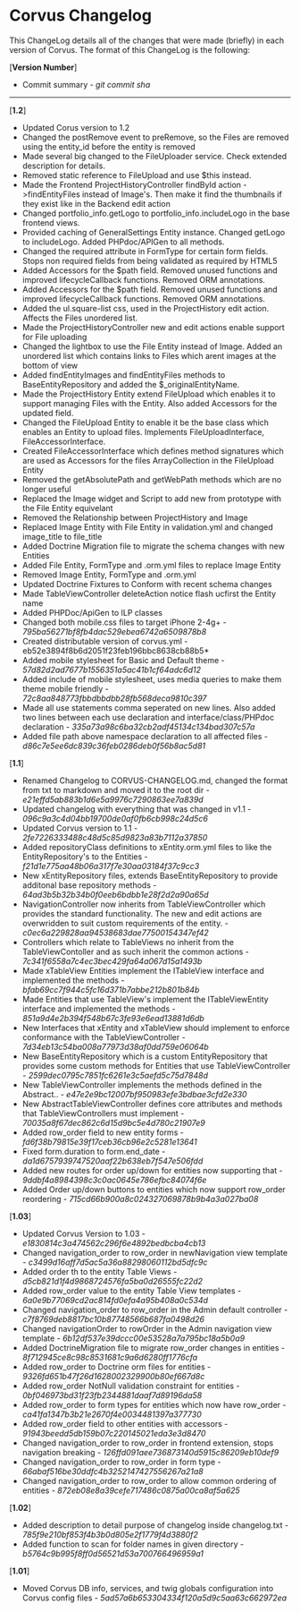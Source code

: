 Corvus Changelog
================

This ChangeLog details all of the changes that were made (briefly) in each version of Corvus.
The format of this ChangeLog is the following:

[**Version Number**]

-   Commit summary - *git commit sha*

---

[**1.2**]

-   Updated Corus version to 1.2
-   Changed the postRemove event to preRemove, so the Files are removed using the entity_id before the entity is removed
-   Made several big changed to the FileUploader service. Check extended description for details.
-   Removed static reference to FileUpload and use $this instead.
-   Made the Frontend ProjectHistoryController findById action ->findEntityFiles instead of Image's. Then make it find the thumbnails if they exist like in the Backend edit action
-   Changed portfolio_info.getLogo to portfolio_info.includeLogo in the base frontend views.
-   Provided caching of GeneralSettings Entity instance. Changed getLogo to includeLogo. Added PHPdoc/APIGen to all methods.
-   Changed the required attribute in FormType for certain form fields. Stops non required fields from being validated as required by HTML5
-   Added Accessors for the $path field. Removed unused functions and improved lifecycleCallback functions. Removed ORM annotations. 
-   Added Accessors for the $path field. Removed unused functions and improved lifecycleCallback functions. Removed ORM annotations.
-   Added the ul.square-list css, used in the ProjectHistory edit action. Affects the Files unordered list.
-   Made the ProjectHistoryController new and edit actions enable support for File uploading
-   Changed the lightbox to use the File Entity instead of Image. Added an unordered list which contains links to Files which arent images at the bottom of view
-   Added findEntityImages and findEntityFiles methods to BaseEntityRepository and added the $_originalEntityName.
-   Made the ProjectHistory Entity extend FileUpload which enables it to support managing Files with the Entity. Also added Accessors for the updated field.
-   Changed the FileUpload Entity to enable it be the base class which enables an Entity to upload files. Implements FileUploadInterface, FileAccessorInterface.
-   Created FileAccessorInterface which defines method signatures which are used as Accessors for the files ArrayCollection in the FileUpload Entity
-   Removed the getAbsolutePath and getWebPath methods which are no longer useful
-   Replaced the Image widget and Script to add new from prototype with the File Entity equivelant
-   Removed the Relationship between ProjectHistory and Image
-   Replaced Image Entity with File Entity in validation.yml and changed image_title to file_title
-   Added Doctrine Migration file to migrate the schema changes with new Entities
-   Added File Entity, FormType and .orm.yml files to replace Image Entity
-   Removed Image Entity, FormType and .orm.yml
-   Updated Doctrine Fixtures to Conform with recent schema changes
-   Made TableViewController deleteAction notice flash ucfirst the Entity name
-   Added PHPDoc/ApiGen to ILP classes
-   Changed both mobile.css files to target iPhone 2-4g+ - *795ba56271bf8fb4dac529ebea6742a6509878b8*
-   Created distributable version of corvus.yml - eb52e3894f8b6d2051f23feb196bbc8638cb88b5*
-   Added mobile stylesheet for Basic and Default theme - *57d82d2ad7677b1556351a5ac41b1cf64adc6d12*
-   Added include of mobile stylesheet, uses media queries to make them theme mobile friendly - *72c8aa848773fbbdbbdbb28fb568deca9810c397*
-   Made all use statements comma seperated on new lines. Also added two lines between each use declaration and interface/class/PHPdoc declaration - *335a73a98c6ba32cb2adf45134c134bad307c57a*
-   Added file path above namespace declaration to all affected files - *d86c7e5ee6dc839c36feb0286deb0f56b8ac5d81*

[**1.1**]

-   Renamed Changelog to CORVUS-CHANGELOG.md, changed the format from txt to markdown and moved it to the root dir - *e21effd5ab883b1d6e5a9976c7290863ee7a839d*
-   Updated changelog with everything that was changed in v1.1 - *096c9a3c4d04bb19700de0af0fb6cb998c24d5c6*
-   Updated Corvus version to 1.1 - *2fe7226333488c48d5c85d9823a83b7112a37850*
-   Added repositoryClass definitions to xEntity.orm.yml files to like the EntityRepository's to the Entities - *f21d1e775aa48b06a317f7e30aa03184f37c9cc3*
-   New xEntityRepository files, extends BaseEntityRepository to provide additonal base repository methods - *64ad3b5b32b34b0f0eeb6bdbb1e28f2d2a90a65d*
-   NavigationController now inherits from TableViewController which provides the standard functionality. The new and edit actions are overwridden to suit custom requirements of the entity. - *c0ec6a229828aa94538683dae77500154347ef42*
-   Controllers which relate to TableViews no inherit from the TableViewContoller and as such inherit the common actions - *7c341f6558a7c4ec3bec429fa64a067d15a1493b*
-   Made xTableView Entities implement the ITableView interface and implemented the methods - *bfab69cc7f944c5fc16d371b7abbe212b801b84b*
-   Made Entities that use TableView's implement the ITableViewEntity interface and implemented the methods - *851a9d4e2b394f548b67c3fe93e6ead13881d6db*
-   New Interfaces that xEntity and xTableView should implement to enforce conformance with the TableViewController - *7d34eb13c54ba008a77973d38af0dd759e06064b*
-   New BaseEntityRepository which is a custom EntityRepository that provides some custom methods for Entities that use TableViewController - *2599dec0795c7851fc6261e3c5aefd5c75d7848d*
-   New TableViewController implements the methods defined in the Abstract.. - *e47e2e9bc12007bf950983efe3bdbae3cfd2e330*
-   New AbstractTableViewController defines core attributes and methods that TableViewControllers must implement - *70035a8f67dec862c6d15d9bc5e4d780c21907e9*
-   Added row_order field to new entity forms - *fd6f38b79815e39f17ceb36cb96e2c5281e13641*
-   Fixed form.duration to form.end_date - *da1d6757939747520aaf22b638eb7f547e506fdd*
-   Added new routes for order up/down for entities now supporting that - *9ddbf4a8984398c3c0ac0645e786efbc84074f6e*
-   Added Order up/down buttons to entities which now support row_order reordering - *715cd66b900a8c024327069878b9b4a3a027ba08*

[**1.03**]

-   Updated Corvus Version to 1.03 - *e1830814c3a474562c296f6e4892bedbcba4cb13*
-   Changed navigation_order to row_order in newNavigation view template - *c3499d16aff7d5ac5a36a88298060112bd5dfc9c*
-   Added order th to the entity Table Views - *d5cb821d1f4d9868724576fa5ba0d26555fc22d2*
-   Added row_order value to the entity Table View templates - *6a0e9b77069cd2ac814fd0efa4a95b408a0c534d*
-   Changed navigation_order to row_order in the Admin default controller - *c7f8769deb8817bc10b87748566b687fa0498d26*
-   Changed navigationOrder to rowOrder in the Admin navigation view template - *6b12df537e39dccc00e53528a7a795bc18a5b0a9*
-   Added DoctrineMigration file to migrate row_order changes in entities - *8f712945ce8c98c8531681c9a6d6280ff1776cfa*
-   Added row_order to Doctrine orm files for entities - *9326fd651b47f26d1628002329900b80ef667d8c*
-   Added row_order NotNull validation constraint for entities - *0bf046973bd31f23fb2344881daaf7d89196da58*
-   Added row_order to form types for entities which now have row_order - *ca41fa1347b3b21e2670f4e0034481397a377730*
-   Added row_order field to other entities with accessors - *91943beedd5db159b07c220145021eda3e3d8470*
-   Changed navigation_order to row_order in frontend extension, stops navigation breaking - *126ffd091aee736873140d5915c86209eb10def9*
-   Changed navigation_order to row_order in form type - *66abaf516be30ddfc4b3252147427556267a21a8*
-   Changed navigation_order to row_order to allow common ordering of entities - *872eb08e8a39cefe717486c0875a00ca8af5a625*

[**1.02**]

-   Added description to detail purpose of changelog inside changelog.txt - *785f9e210bf853f4b3b0d805e2f1779f4d3880f2*
-   Added function to scan for folder names in given directory - *b5764c9b995f8ff0d56521d53a700766496959a1*

[**1.01**]

-   Moved Corvus DB info, services, and twig globals configuration into Corvus config files - *5ad57a6b653304334f120a5d9c5aa63c662972ea*